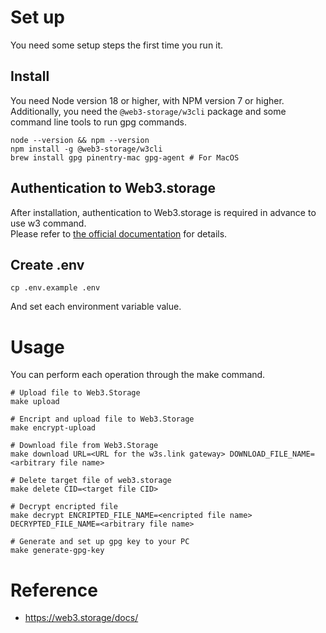 # Set up
You need some setup steps the first time you run it.

## Install
You need Node version 18 or higher, with NPM version 7 or higher.<br>
Additionally, you need the `@web3-storage/w3cli` package and some command line tools to run gpg commands.

```shell
node --version && npm --version
npm install -g @web3-storage/w3cli
brew install gpg pinentry-mac gpg-agent # For MacOS
```

## Authentication to Web3.storage
After installation, authentication to Web3.storage is required in advance to use w3 command.<br>
Please refer to [the official documentation](https://web3.storage/docs/w3cli/#create-your-first-space) for details.

## Create .env

```shell
cp .env.example .env
```

And set each environment variable value.

# Usage
You can perform each operation through the make command.

```shell
# Upload file to Web3.Storage
make upload

# Encript and upload file to Web3.Storage
make encrypt-upload

# Download file from Web3.Storage
make download URL=<URL for the w3s.link gateway> DOWNLOAD_FILE_NAME=<arbitrary file name>

# Delete target file of web3.storage
make delete CID=<target file CID>

# Decrypt encripted file
make decrypt ENCRIPTED_FILE_NAME=<encripted file name> DECRYPTED_FILE_NAME=<arbitrary file name>

# Generate and set up gpg key to your PC
make generate-gpg-key
```

# Reference
- https://web3.storage/docs/
